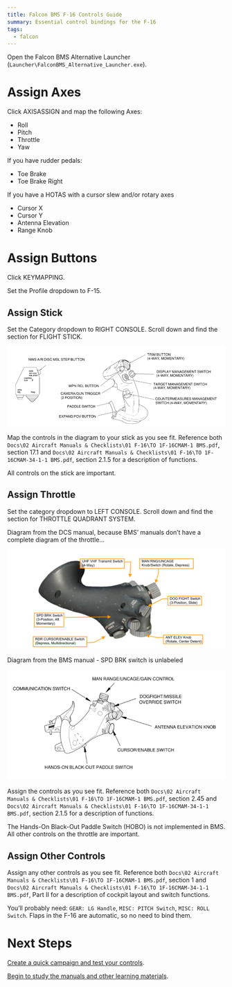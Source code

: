 ```yaml
---
title: Falcon BMS F-16 Controls Guide
summary: Essential control bindings for the F-16
tags:
  - falcon
---
```


Open the Falcon BMS Alternative Launcher (`Launcher\FalconBMS_Alternative_Launcher.exe`). 

# Assign Axes

Click AXISASSIGN and map the following Axes:

- Roll
- Pitch
- Throttle
- Yaw

If you have rudder pedals:

- Toe Brake
- Toe Brake Right

If you have a HOTAS with a cursor slew and/or rotary axes

- Cursor X
- Cursor Y
- Antenna Elevation
- Range Knob

# Assign Buttons

Click KEYMAPPING.

Set the Profile dropdown to F-15.

## Assign Stick

Set the Category dropdown to RIGHT CONSOLE. Scroll down and find the section for FLIGHT STICK.

![](images/Untitled.png)

Map the controls in the diagram to your stick as you see fit. Reference both `Docs\02 Aircraft Manuals & Checklists\01 F-16\TO 1F-16CMAM-1 BMS.pdf`, section 17.1 and `Docs\02 Aircraft Manuals & Checklists\01 F-16\TO 1F-16CMAM-34-1-1 BMS.pdf`, section 2.1.5 for a description of functions.

All controls on the stick are important.

## Assign Throttle

Set the category dropdown to LEFT CONSOLE. Scroll down and find the section for THROTTLE QUADRANT SYSTEM.

Diagram from the DCS manual, because BMS’ manuals don’t have a complete diagram of the throttle…

![](images/Untitled%201.png)

Diagram from the BMS manual - SPD BRK switch is unlabeled

![](images/Untitled%202.png)

Assign the controls as you see fit. Reference both `Docs\02 Aircraft Manuals & Checklists\01 F-16\TO 1F-16CMAM-1 BMS.pdf`, section 2.45 and `Docs\02 Aircraft Manuals & Checklists\01 F-16\TO 1F-16CMAM-34-1-1 BMS.pdf`, section 2.1.5 for a description of functions.

The Hands-On Black-Out Paddle Switch (HOBO) is not implemented in BMS. All other controls on the throttle are important.

## Assign Other Controls

Assign any other controls as you see fit. Reference both `Docs\02 Aircraft Manuals & Checklists\01 F-16\TO 1F-16CMAM-1 BMS.pdf`, section 1 and `Docs\02 Aircraft Manuals & Checklists\01 F-16\TO 1F-16CMAM-34-1-1 BMS.pdf`, Part II for a description of cockpit layout and switch functions.

You’ll probably need: `GEAR: LG Handle`, `MISC: PITCH Switch`, `MISC: ROLL Switch`. Flaps in the F-16 are automatic, so no need to bind them.

# Next Steps

[Create a quick campaign and test your controls](../../campaign/).

[Begin to study the manuals and other learning materials](../../learning/).